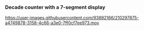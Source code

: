 ### Decade counter with a 7-segment display

https://user-images.githubusercontent.com/93892166/210297875-a4749878-3158-4c66-a3e0-7ff0cf7ee973.mov


